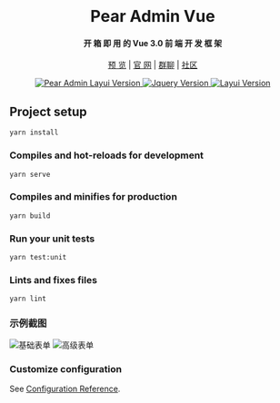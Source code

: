 <div align="center">
<br/>

  <h1 align="center">
    Pear Admin Vue
  </h1>
  <h4 align="center">
    开 箱 即 用 的 Vue 3.0 前 端 开 发 框 架
  </h4> 

<a href="https://pear-admin.gitee.io/pear-admin-vue" target="_blank">预 览</a>  |   [官 网](http://www.pearadmin.com/)   |   [群聊](https://jq.qq.com/?_wv=1027&k=5OdSmve)   |   [社区](http://forum.pearadmin.com/)

</div>

<p align="center">
    <a href="#">
        <img src="https://img.shields.io/badge/Pear Admin Vue-0.0.1+-green.svg" alt="Pear Admin Layui Version">
    </a>
    <a href="#">
        <img src="https://img.shields.io/badge/Ant Design Vue-2.0.0+-green.svg" alt="Jquery Version">
    </a>
      <a href="#">
        <img src="https://img.shields.io/badge/Typescript-5.0.0+-green.svg" alt="Layui Version">
    </a>
</p>

## Project setup
```
yarn install
```

### Compiles and hot-reloads for development
```
yarn serve
```

### Compiles and minifies for production
```
yarn build
```

### Run your unit tests
```
yarn test:unit
```

### Lints and fixes files
```
yarn lint
```

### 示例截图
![基础表单](https://jobin_jia.gitee.io/images/v3antdv2ts/basic-form.png)
![高级表单](https://jobin_jia.gitee.io/images/v3antdv2ts/advanced-form.png)

### Customize configuration
See [Configuration Reference](https://cli.vuejs.org/config/).
